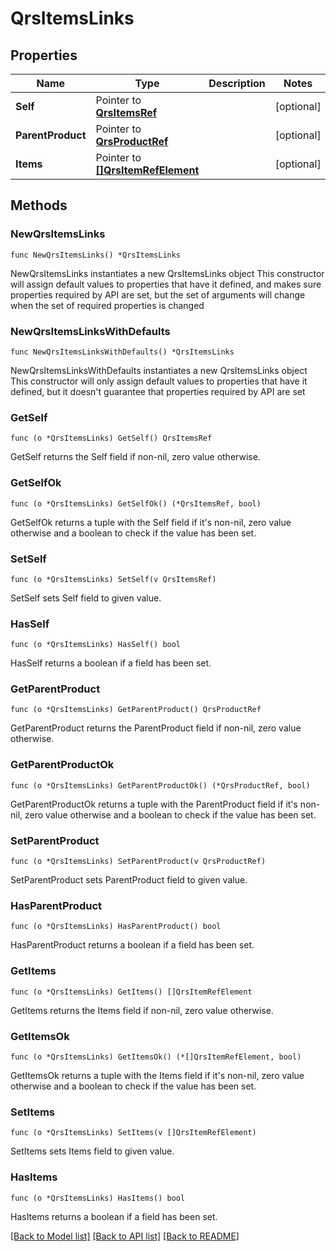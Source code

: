 # QrsItemsLinks

## Properties

Name | Type | Description | Notes
------------ | ------------- | ------------- | -------------
**Self** | Pointer to [**QrsItemsRef**](QrsItemsRef.md) |  | [optional] 
**ParentProduct** | Pointer to [**QrsProductRef**](QrsProductRef.md) |  | [optional] 
**Items** | Pointer to [**[]QrsItemRefElement**](QrsItemRefElement.md) |  | [optional] 

## Methods

### NewQrsItemsLinks

`func NewQrsItemsLinks() *QrsItemsLinks`

NewQrsItemsLinks instantiates a new QrsItemsLinks object
This constructor will assign default values to properties that have it defined,
and makes sure properties required by API are set, but the set of arguments
will change when the set of required properties is changed

### NewQrsItemsLinksWithDefaults

`func NewQrsItemsLinksWithDefaults() *QrsItemsLinks`

NewQrsItemsLinksWithDefaults instantiates a new QrsItemsLinks object
This constructor will only assign default values to properties that have it defined,
but it doesn't guarantee that properties required by API are set

### GetSelf

`func (o *QrsItemsLinks) GetSelf() QrsItemsRef`

GetSelf returns the Self field if non-nil, zero value otherwise.

### GetSelfOk

`func (o *QrsItemsLinks) GetSelfOk() (*QrsItemsRef, bool)`

GetSelfOk returns a tuple with the Self field if it's non-nil, zero value otherwise
and a boolean to check if the value has been set.

### SetSelf

`func (o *QrsItemsLinks) SetSelf(v QrsItemsRef)`

SetSelf sets Self field to given value.

### HasSelf

`func (o *QrsItemsLinks) HasSelf() bool`

HasSelf returns a boolean if a field has been set.

### GetParentProduct

`func (o *QrsItemsLinks) GetParentProduct() QrsProductRef`

GetParentProduct returns the ParentProduct field if non-nil, zero value otherwise.

### GetParentProductOk

`func (o *QrsItemsLinks) GetParentProductOk() (*QrsProductRef, bool)`

GetParentProductOk returns a tuple with the ParentProduct field if it's non-nil, zero value otherwise
and a boolean to check if the value has been set.

### SetParentProduct

`func (o *QrsItemsLinks) SetParentProduct(v QrsProductRef)`

SetParentProduct sets ParentProduct field to given value.

### HasParentProduct

`func (o *QrsItemsLinks) HasParentProduct() bool`

HasParentProduct returns a boolean if a field has been set.

### GetItems

`func (o *QrsItemsLinks) GetItems() []QrsItemRefElement`

GetItems returns the Items field if non-nil, zero value otherwise.

### GetItemsOk

`func (o *QrsItemsLinks) GetItemsOk() (*[]QrsItemRefElement, bool)`

GetItemsOk returns a tuple with the Items field if it's non-nil, zero value otherwise
and a boolean to check if the value has been set.

### SetItems

`func (o *QrsItemsLinks) SetItems(v []QrsItemRefElement)`

SetItems sets Items field to given value.

### HasItems

`func (o *QrsItemsLinks) HasItems() bool`

HasItems returns a boolean if a field has been set.


[[Back to Model list]](../README.md#documentation-for-models) [[Back to API list]](../README.md#documentation-for-api-endpoints) [[Back to README]](../README.md)


